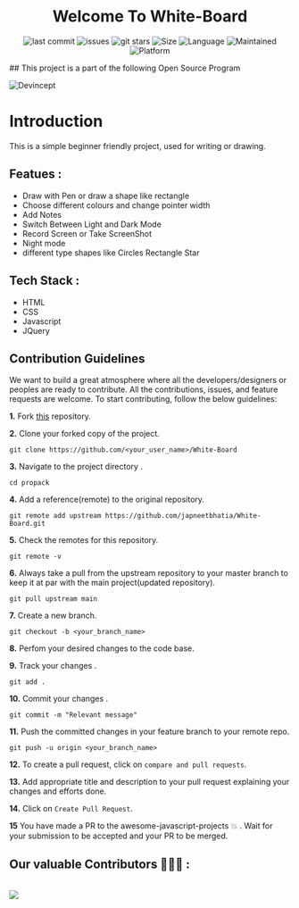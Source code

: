 <h1 align="center">Welcome To White-Board </h1>


<div align="center">

![last commit](https://img.shields.io/github/last-commit/japneetbhatia/White-Board) 
![issues](https://img.shields.io/github/issues/japneetbhatia/White-Board)
![git stars](https://img.shields.io/github/stars/japneetbhatia/White-Board)
![Size](https://img.shields.io/github/repo-size/japneetbhatia/White-Board)
![Language](https://img.shields.io/github/languages/top/japneetbhatia/White-Board) 
![Maintained](https://img.shields.io/maintenance/yes/2021)
![Platform](https://img.shields.io/badge/platform-Visual%20Studio%20Code-blue)

</div>
## This project is a part of the following Open Source Program
  
  ![Devincept](https://user-images.githubusercontent.com/56088741/123548852-1ef59d00-d784-11eb-8e39-255e0c3e97d5.gif) 
# Introduction
This is a simple beginner friendly project, used for writing or drawing. 


## Featues :
+ Draw with Pen or draw a shape like rectangle
+ Choose different colours and change pointer width
+ Add Notes
+ Switch Between Light and Dark Mode
+ Record Screen or Take ScreenShot
+ Night mode 
+ different type shapes like Circles Rectangle Star 

## Tech Stack : 
+ HTML
+ CSS
+ Javascript
+ JQuery





## Contribution Guidelines

We want to build a great atmosphere where all the developers/designers or peoples are ready to contribute. All the contributions, issues, and feature requests are welcome.
To start contributing, follow the below guidelines:

**1.** Fork [this](https://github.com/japneetbhatia/White-Board) repository.

**2.** Clone your forked copy of the project.

```
git clone https://github.com/<your_user_name>/White-Board
```

**3.** Navigate to the project directory .

```
cd propack
```

**4.** Add a reference(remote) to the original repository.

```
git remote add upstream https://github.com/japneetbhatia/White-Board.git
```

**5.** Check the remotes for this repository.

```
git remote -v
```

**6.** Always take a pull from the upstream repository to your master branch to keep it at par with the main project(updated repository).

```
git pull upstream main
```

**7.** Create a new branch.

```
git checkout -b <your_branch_name>
```

**8.** Perfom your desired changes to the code base.

**9.** Track your changes .

```
git add .
```

**10.** Commit your changes .

```
git commit -m "Relevant message"
```

**11.** Push the committed changes in your feature branch to your remote repo.

```
git push -u origin <your_branch_name>
```

**12.** To create a pull request, click on `compare and pull requests`.

**13.** Add appropriate title and description to your pull request explaining your changes and efforts done.

**14.** Click on `Create Pull Request`.

**15** You have made a PR to the awesome-javascript-projects :boom: . Wait for your submission to be accepted and your PR to be merged.


## Our valuable Contributors 👨🏻‍🚀 :
<br>
<a href="https://github.com/japneetbhatia/White-Board/graphs/contributors">
  <img src="https://contributors-img.web.app/image?repo=japneetbhatia/White-Board" />
</a>
